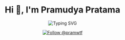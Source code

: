 <h1 align="center">Hi 👋, I'm Pramudya Pratama</h1>

<p align="center">
  <img src="https://readme-typing-svg.herokuapp.com?font=Fira+Code&size=24&duration=3000&pause=1000&color=F7F7F7&center=true&vCenter=true&width=435&lines=Software+Engineer;Open+Source+Enthusiast;Loves+to+Code+and+Learn+New+Tech" alt="Typing SVG" />
</p>

<p align="center">
  <a href="https://twitter.com/pramwtf" target="_blank">
    <img src="https://img.shields.io/twitter/follow/pramwtf?label=Follow%20%40pramwtf&style=social" alt="Follow @pramwtf" />
  </a>
</p>
